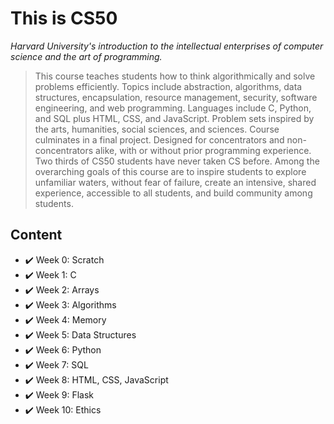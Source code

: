 # This is CS50
*Harvard University's introduction to the intellectual enterprises of computer science and the art of programming.*

> This course teaches students how to think algorithmically and solve problems efficiently. Topics include abstraction, algorithms, data structures, encapsulation, resource management, security, software engineering, and web programming. Languages include C, Python, and SQL plus HTML, CSS, and JavaScript. Problem sets inspired by the arts, humanities, social sciences, and sciences. Course culminates in a final project. Designed for concentrators and non-concentrators alike, with or without prior programming experience. Two thirds of CS50 students have never taken CS before. Among the overarching goals of this course are to inspire students to explore unfamiliar waters, without fear of failure, create an intensive, shared experience, accessible to all students, and build community among students.

<!-- ## Certificate -->

## Content

- ✔️ Week 0: Scratch
- ✔️ Week 1: C
- ✔️ Week 2: Arrays
- ✔️ Week 3: Algorithms
- ✔️ Week 4: Memory
- ✔️ Week 5: Data Structures
- ✔️ Week 6: Python
- ✔️ Week 7: SQL
- ✔️ Week 8: HTML, CSS, JavaScript
- ✔️ Week 9: Flask
- ✔️ Week 10: Ethics
